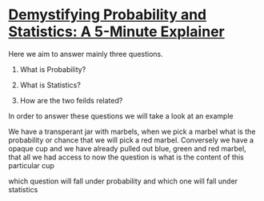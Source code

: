 # [Demystifying Probability and Statistics: A 5-Minute Explainer](https://youtu.be/6DiOJ12Udc8?si=0YQsTbgkfv2Yhu7q)  

Here we aim to answer mainly three questions.

1. What is Probability?  

2. What is Statistics?  

3. How are the two feilds related?  

In order to answer these questions we will take a look at an example 

We have a transperant jar with marbels, when we pick a marbel what is the probability or chance that we will pick a red marbel. Conversely we have a opaque cup and we have already pulled out blue, green and red marbel, that all we had access to now the question is what is the content of this particular cup

which question will fall under probability and which one will fall under statistics

